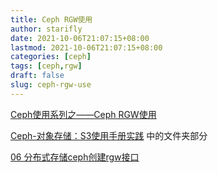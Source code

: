 ```yaml
---
title: Ceph RGW使用
author: starifly
date: 2021-10-06T21:07:15+08:00
lastmod: 2021-10-06T21:07:15+08:00
categories: [ceph]
tags: [ceph,rgw]
draft: false
slug: ceph-rgw-use
---
```


[Ceph使用系列之——Ceph RGW使用](https://blog.csdn.net/openinfra/article/details/106856875)

[Ceph-对象存储：S3使用手册实践](https://blog.csdn.net/u012720518/article/details/106650382/) 中的文件夹部分

[06 分布式存储ceph创建rgw接口](https://zhuanlan.zhihu.com/p/386561293)

